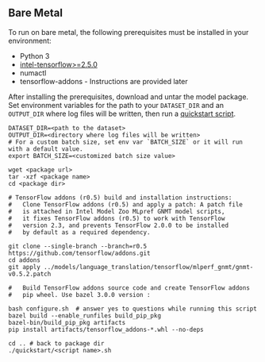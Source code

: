 <!--- 50. Bare Metal -->
## Bare Metal

To run on bare metal, the following prerequisites must be installed in your environment:
* Python 3
* [intel-tensorflow>=2.5.0](https://pypi.org/project/intel-tensorflow/)
* numactl
* tensorflow-addons - Instructions are provided later
   

After installing the prerequisites, download and untar the model package.
Set environment variables for the path to your `DATASET_DIR` and an
`OUTPUT_DIR` where log files will be written, then run a 
[quickstart script](#quick-start-scripts).

```
DATASET_DIR=<path to the dataset>
OUTPUT_DIR=<directory where log files will be written>
# For a custom batch size, set env var `BATCH_SIZE` or it will run with a default value.
export BATCH_SIZE=<customized batch size value>

wget <package url>
tar -xzf <package name>
cd <package dir>

# TensorFlow addons (r0.5) build and installation instructions:
#   Clone TensorFlow addons (r0.5) and apply a patch: A patch file
#   is attached in Intel Model Zoo MLpref GNMT model scripts,
#   it fixes TensorFlow addons (r0.5) to work with TensorFlow 
#   version 2.3, and prevents TensorFlow 2.0.0 to be installed 
#   by default as a required dependency.

git clone --single-branch --branch=r0.5 https://github.com/tensorflow/addons.git
cd addons
git apply ../models/language_translation/tensorflow/mlperf_gnmt/gnmt-v0.5.2.patch

#   Build TensorFlow addons source code and create TensorFlow addons
#   pip wheel. Use bazel 3.0.0 version :

bash configure.sh  # answer yes to questions while running this script
bazel build --enable_runfiles build_pip_pkg
bazel-bin/build_pip_pkg artifacts
pip install artifacts/tensorflow_addons-*.whl --no-deps

cd .. # back to package dir
./quickstart/<script name>.sh
```
